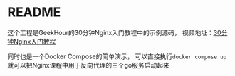 # README

这个工程是GeekHour的30分钟Nginx入门教程中的示例源码，
视频地址：[30分钟Nginx入门教程](https://www.bilibili.com/video/BV1mz4y1n7PQ)

同时也是一个Docker Compose的简单演示，
可以直接执行`docker compose up`就可以把Nginx课程中用于反向代理的三个go服务启动起来